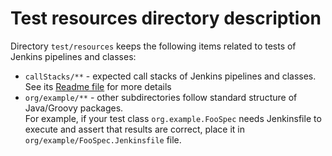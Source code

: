 # Test resources directory description

Directory `test/resources` keeps the following items related to tests of Jenkins pipelines
and classes:

- `callStacks/**` - expected call stacks of Jenkins pipelines and classes. See its
  [Readme file](callStacks/README.md) for more details
- `org/example/**` - other subdirectories follow standard structure of Java/Groovy packages.  
  For example, if your test class `org.example.FooSpec` needs Jenkinsfile to execute and
  assert that results are correct, place it in `org/example/FooSpec.Jenkinsfile` file.
